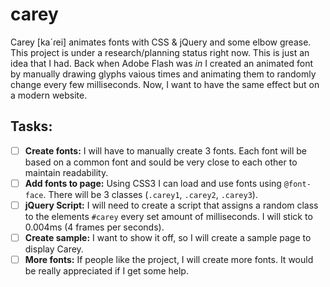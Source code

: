 # carey
Carey [ka´ɾei] animates fonts with CSS &amp; jQuery and some elbow grease. This project is under a research/planning status right now. This is just an idea that I had. Back when Adobe Flash was *in* I created an animated font by manually drawing glyphs vaious times and animating them to randomly change every few milliseconds. Now, I want to have the same effect but on a modern website.

## Tasks:
- [ ] **Create fonts:** I will have to manually create 3 fonts. Each font will be based on a common font and sould be very close to each other to maintain readability.
- [ ] **Add fonts to page:** Using CSS3 I can load and use fonts using `@font-face`. There will be 3 classes (`.carey1`, `.carey2`, `.carey3`).
- [ ] **jQuery Script:** I will need to create a script that assigns a random class to the elements `#carey` every set amount of milliseconds. I will stick to 0.004ms (4 frames per seconds).
- [ ] **Create sample:** I want to show it off, so I will create a sample page to display Carey.
- [ ] **More fonts:** If people like the project, I will  create more fonts. It would be really appreciated if I get some help.

